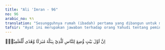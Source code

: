 ```yaml
---
title: "Ali 'Imran - 96"
no: 96
arabic_no: ٩٦
translation: "Sesungguhnya rumah (ibadah) pertama yang dibangun untuk manusia, ialah (Baitullah) yang di Bakkah (Mekah) yang diberkahi dan menjadi petunjuk bagi seluruh alam."
tafsir: "Ayat ini merupakan jawaban terhadap orang Yahudi tentang pemindahan kiblat dari Baitulmakdis ke Kabah. Orang Yahudi mengatakan bahwa berkiblat ke Baitulmakdis, telah dibenarkan oleh para nabi. Bahkan Nabi Ibrahim sendiri berkiblat ke sana. Tuduhan Yahudi itu dibantah dengan ayat 96 dan 97 ini.\n\nKedua ayat ini jelas menerangkan bahwa rumah pertama yang dijadikan tempat ibadah manusia dalam salat dan berdoa ialah Kabah yang ada di Mekah, yang didirikan oleh Nabi Ibrahim a.s. dan Ismail. Jadi Mekah dengan Kabahnya merupakan pusat rohani pertama yang ditetapkan bagi manusia. Setelah Kabah baru dibangun Masjidilaqsa di Baitulmakdis beberapa ratus tahun kemudian oleh Nabi Sulaiman bin Daud. Oleh karena Ibrahim yang membangun Baitullah di Mekah, maka jelas bahwa Nabi Muhammad saw mengikuti agama Nabi Ibrahim a.s. dan mengikuti pula kiblatnya dalam salat.\n\nNabi Ibrahim a.s. setelah mendirikan Kabah berdoa agar tempat di sekitarnya diberkahi oleh Allah:\n\nYa Tuhan, sesungguhnya aku telah menempatkan sebagian keturunanku di lembah yang tidak mempunyai tanam-tanaman di dekat rumah Engkau (Baitullah) yang dihormati, ya Tuhan (yang demikian itu) agar mereka melaksanakan salat, maka jadikanlah hati sebagian manusia cenderung kepada mereka dan berilah mereka rezeki dari buah-buahan, mudah-mudahan mereka bersyukur. (Ibrahim/14:37).\n\nPara sejarawan di bidang keagamaan, utamanya dari kalangan agama-agama monotheisme-ibrahimik, selalu mempertanyakan rumah ibadah yang manakah yang paling tua, apakah Haikal (Kuil) Sulaiman (Solomon Temple) yang dibangun oleh Nabi Sulaiman a.s. di Jerusalem, ataukah Baitullah yang ada di Mekah. Manakah yang lebih dulu? Ayat di atas menyatakan bahwa 'rumah yang mula-mula dibangun untuk (tempat ibadah) manusia ialah Baitullah yang ada di Bakkah. Nama kuno kota Mekah adalah Bakkah, dan ini telah disinggung dalam Kitab Zabur (Psalm, Mazmur), yang dapat dilihat pada the Old Testament, Psalm, 84: 5-6: \"Blessed is the man whose strength is in Thee; in whose hearth are the ways of them who passing through the valley of Baca make it well\" [\"Rahmat (semoga) tercurah kepada seorang manusia, yang kekuatannya berada pada-Mu, yang di dalam hatinya ada jalan-jalan mereka yang berjalan melewati lembah Baka, membuatnya baik\"]. Marting Lings (1986) dalam bukunya Muhammad, His life based on the earliest sources-, menyatakan bahwa Baca dalam Kitab Zabur di atas tidak lain adalah Bakkah yang tercantum dalam Surah Ä€li 'Imran/3 ayat 96 di atas. Tarikh Nabi Daud a.s. adalah sekitar 900 tahun Sebelum Masehi, atau 2900 tahun yang lalu. Jadi Baka telah ada lebih dari 2900 tahun yang lalu, karena telah di singgung pada Kitab Nabi Daud a.s., Kitab Zabur di atas. Sedangkan Kuil Sulaiman, didirikan oleh putra Nabi Daud a.s., yaitu Nabi Sulaiman a.s. Jelas bahwa Baitullah di kota Baka lebih tua dibanding Kuil Sulaiman di Jerusalem."
---
```

اِنَّ اَوَّلَ بَيْتٍ وُّضِعَ لِلنَّاسِ لَلَّذِيْ بِبَكَّةَ مُبٰرَكًا وَّهُدًى لِّلْعٰلَمِيْنَۚ